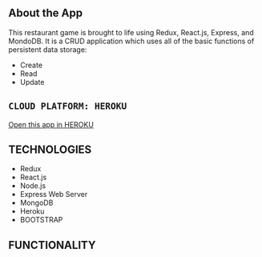## About the App
This restaurant game is brought to life using Redux, React.js, Express, and MondoDB. It is a CRUD application which uses all of the basic functions of persistent data storage:
* Create
* Read
* Update

## `CLOUD PLATFORM: HEROKU`
[Open this app in HEROKU](https://cryptic-cove-33977.herokuapp.com/)

## TECHNOLOGIES
* Redux
* React.js
* Node.js
* Express Web Server
* MongoDB
* Heroku
* BOOTSTRAP

## FUNCTIONALITY

